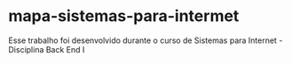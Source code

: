 # mapa-sistemas-para-intermet
Esse trabalho foi desenvolvido durante o curso de Sistemas para Internet - Disciplina Back End I

